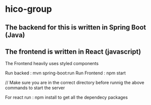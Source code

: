 # hico-group

## The backend for this is written in Spring Boot (Java)
## The frontend is written in React (javascript)

The Frontend heavily uses styled components

Run backed : mvn spring-boot:run
Run Frontend : npm start

// Make sure you are in the correct directory before runnig the above commands to start the server

For react run  : npm install to get all the dependecy packages

